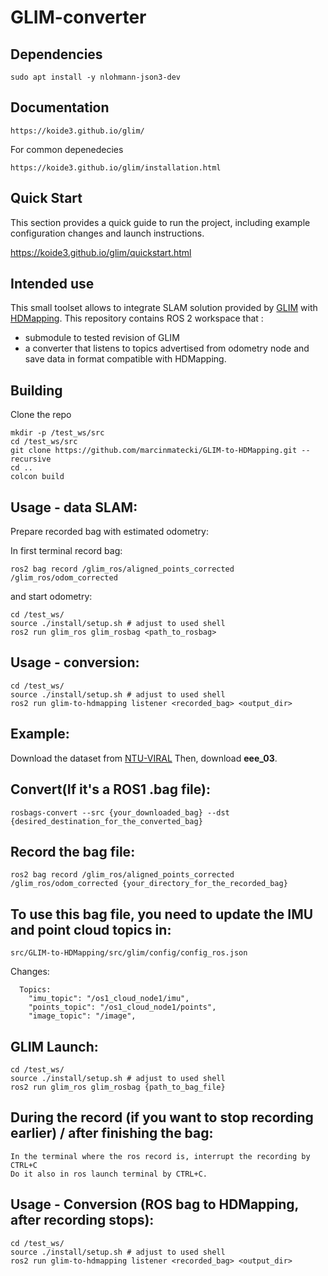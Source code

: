 # GLIM-converter

## Dependencies

```shell
sudo apt install -y nlohmann-json3-dev
```

## Documentation
```shell
https://koide3.github.io/glim/
```

For common depenedecies
```shell
https://koide3.github.io/glim/installation.html
```
## Quick Start

This section provides a quick guide to run the project, including example configuration changes and launch instructions.

https://koide3.github.io/glim/quickstart.html

## Intended use 

This small toolset allows to integrate SLAM solution provided by [GLIM](https://github.com/koide3/glim) with [HDMapping](https://github.com/MapsHD/HDMapping).
This repository contains ROS 2 workspace that :
  - submodule to tested revision of GLIM
  - a converter that listens to topics advertised from odometry node and save data in format compatible with HDMapping.


## Building

Clone the repo
```shell
mkdir -p /test_ws/src
cd /test_ws/src
git clone https://github.com/marcinmatecki/GLIM-to-HDMapping.git --recursive
cd ..
colcon build
```

## Usage - data SLAM:

Prepare recorded bag with estimated odometry:

In first terminal record bag:
```shell
ros2 bag record /glim_ros/aligned_points_corrected /glim_ros/odom_corrected
```

and start odometry:
```shell 
cd /test_ws/
source ./install/setup.sh # adjust to used shell
ros2 run glim_ros glim_rosbag <path_to_rosbag>
```

## Usage - conversion:

```shell
cd /test_ws/
source ./install/setup.sh # adjust to used shell
ros2 run glim-to-hdmapping listener <recorded_bag> <output_dir>
```

## Example:

Download the dataset from [NTU-VIRAL](https://ntu-aris.github.io/ntu_viral_dataset/)
Then, download **eee_03**.

## Convert(If it's a ROS1 .bag file):

```shell
rosbags-convert --src {your_downloaded_bag} --dst {desired_destination_for_the_converted_bag}
```

## Record the bag file:

```shell
ros2 bag record /glim_ros/aligned_points_corrected /glim_ros/odom_corrected {your_directory_for_the_recorded_bag}
```
## To use this bag file, you need to update the IMU and point cloud topics in:

```shell
src/GLIM-to-HDMapping/src/glim/config/config_ros.json
```

Changes:

```shell
  Topics:
    "imu_topic": "/os1_cloud_node1/imu",
    "points_topic": "/os1_cloud_node1/points",
    "image_topic": "/image",
```

## GLIM Launch:

```shell
cd /test_ws/
source ./install/setup.sh # adjust to used shell
ros2 run glim_ros glim_rosbag {path_to_bag_file} 
```

## During the record (if you want to stop recording earlier) / after finishing the bag:

```shell
In the terminal where the ros record is, interrupt the recording by CTRL+C
Do it also in ros launch terminal by CTRL+C.
```

## Usage - Conversion (ROS bag to HDMapping, after recording stops):

```shell
cd /test_ws/
source ./install/setup.sh # adjust to used shell
ros2 run glim-to-hdmapping listener <recorded_bag> <output_dir>
```
